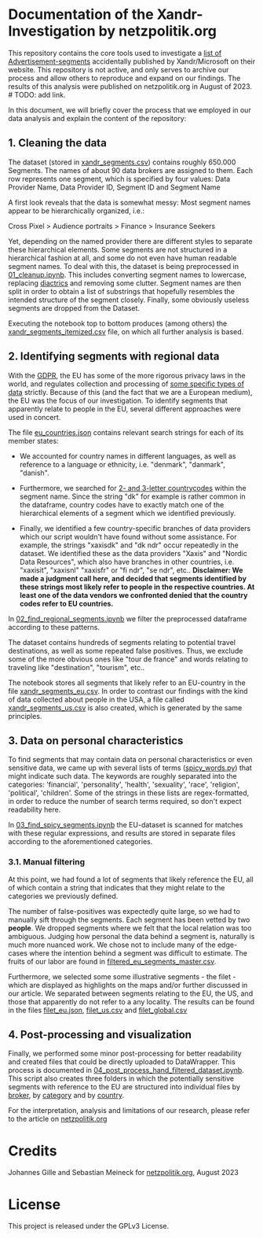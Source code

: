 # Documentation of the Xandr-Investigation by netzpolitik.org


This repository contains the core tools used to investigate a [list of Advertisement-segments](https://web.archive.org/web/20230525225839/https://docs.xandr.com/en-US/bundle/monetize_monetize-standard/page/topics/data-marketplace-buyer-overview.html) accidentally published by Xandr/Microsoft on their website. This repository is not active, and only serves to archive our process and allow others to reproduce and expand on our findings. The results of this analysis were published on netzpolitik.org in August of 2023. # TODO: add link.


In this document, we will briefly cover the process that we employed in our data analysis and explain the content of the repository:


## 1. Cleaning the data


The dataset (stored in [xandr_segments.csv](xandr_segments.csv)) contains roughly 650.000 Segments. The names of about 90 data brokers are assigned to them. Each row represents one segment, which is specified by four values: Data Provider Name, Data Provider ID, Segment ID and Segment Name


A first look reveals that the data is somewhat messy: Most segment names appear to be hierarchically organized, i.e.:


Cross Pixel > Audience portraits > Finance > Insurance Seekers


Yet, depending on the named provider there are different styles to separate these hierarchical elements. Some segments are not structured in a hierarchical fashion at all, and some do not even have human readable segment names. To deal with this, the dataset is being preprocessed in [01_cleanup.ipynb](01_cleanup.ipynb). This includes converting segment names to lowercase, replacing [diactrics](https://en.wikipedia.org/wiki/Diacritic) and removing some clutter. Segment names are then split in order to obtain a list of substrings that hopefully resembles the intended structure of the segment closely. Finally, some obviously useless segments are dropped from the Dataset.


Executing the notebook top to bottom produces (among others) the [xandr_segments_itemized.csv](xandr_segments_itemized.csv) file, on which all further analysis is based.



## 2. Identifying segments with regional data


With the [GDPR](https://gdpr-info.eu/), the EU has some of the more rigorous privacy laws in the world, and regulates collection and processing of [some specific types of data](https://gdpr-info.eu/art-9-gdpr/) strictly. Because of this (and the fact that we are a European medium), the EU was the focus of our investigation. To identify segments that apparently relate to people in the EU, several different approaches were used in concert.


The file [eu_countries.json](eu_countries.json) contains relevant search strings for each of its member states:

- We accounted for country names in different languages, as well as reference to a language or ethnicity, i.e. "denmark", "danmark", "danish". 

- Furthermore, we searched for [2- and 3-letter countrycodes](https://en.wikipedia.org/wiki/List_of_ISO_3166_country_codes) within the segment name. Since the string "dk" for example is rather common in the dataframe, country codes have to exactly match one of the hierarchical elements of a segment which we identified previously.

- Finally, we identified a few country-specific branches of data providers which our script wouldn't have found without some assistance. For example, the strings "xaxisdk" and "dk ndr" occur repeatedly in the dataset. We identified these as the data providers "Xaxis" and "Nordic Data Resources", which also have branches in other countries, i.e. "xaxisit", "xaxisnl" "xaxisfr" or "fi ndr", "se ndr", etc.. **Disclaimer: We made a judgment call here, and decided that segments identified by these strings most likely refer to people in the respective countries. At least one of the data vendors we confronted denied that the country codes refer to EU countries.**

In [02_find_regional_segments.ipynb](02_find_regional_segments.ipynb) we filter the preprocessed dataframe according to these patterns.


The dataset contains hundreds of segments relating to potential travel destinations, as well as some repeated false positives. Thus, we exclude some of the more obvious ones like "tour de france" and words relating to traveling like "destination", "tourism", etc..


The notebook stores all segments that likely refer to an EU-country in the file [xandr_segments_eu.csv](xandr_segments_eu.csv). In order to contrast our findings with the kind of data collected about people in the USA, a file called [xandr_segments_us.csv](xandr_segments_us.csv) is also created, which is generated by the same principles.



## 3. Data on personal characteristics

To find segments that may contain data on personal characteristics or even sensitive data, we came up with several lists of terms ([spicy_words.py](spicy_words.py)) that might indicate such data. The keywords are roughly separated into the categories: 'financial', 'personality', 'health', 'sexuality', 'race', 'religion', 'political', 'children'. Some of the strings in these lists are regex-formatted, in order to reduce the number of search terms required, so don't expect readability here.


In [03_find_spicy_segments.ipynb](03_find_spicy_segments.ipynb) the EU-dataset is scanned for matches with these regular expressions, and results are stored in separate files according to the aforementioned categories.


### 3.1. Manual filtering
At this point, we had found a lot of segments that likely reference the EU, all of which contain a string that indicates that they might relate to the categories we previously defined. 


The number of false-positives was expectedly quite large, so we had to manually sift through the segments. Each segment has been vetted by two **people**. We dropped segments where we felt that the local relation was too ambiguous. Judging how personal the data behind a segment is, naturally is much more nuanced work. We chose not to include many of the edge-cases where the intention behind a segment was difficult to estimate. The fruits of our labor are found in [filtered_eu_segments_master.csv](filtered_eu_segments_master.csv).

Furthermore, we selected some some illustrative segments - the filet - which are displayed as highlights on the maps and/or further discussed in our article. We separated between segments relating to the EU, the US, and those that apparently do not refer to a any locality. The results can be found in the files [filet_eu.json](filet_eu.json), [filet_us.csv](filet_us.csv) and [filet_global.csv](filet_global.csv)


## 4. Post-processing and visualization

Finally, we performed some minor post-processing for better readability and created files that could be directly uploaded to DataWrapper. This process is documented in [04_post_process_hand_filtered_dataset.ipynb](04_post_process_hand_filtered_dataset.ipynb). This script also creates three folders in which the potentially sensitive segments with reference to the EU are structured into individual files by [broker](eu_segments_by_broker), by [category](eu_segments_by_category) and by [country](eu_segments_by_country).



For the interpretation, analysis and limitations of our research, please refer to the article on [netzpolitik.org](netzpolitik.org)


# Credits


Johannes Gille and Sebastian Meineck for [netzpolitik.org](netzpolitik.org), August 2023


# License

This project is released under the GPLv3 License.
